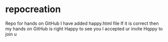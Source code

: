 # repocreation
Repo for hands on GitHub
I have added happy.html file
If it is correct then my hands on GitHub is right
Happy to see you
I accepted ur invite
Hqppy to join u

